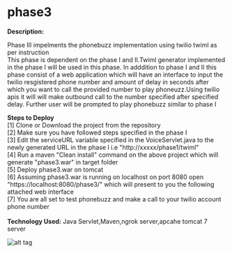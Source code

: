 # phase3

<b>Description:</b>

Phase III impelments the phonebuzz implementation using twilio twiml  as per instruction <br>
This phase is dependent on the phase I and II.Twiml generator implemented in the phase I will be used in this phase.
In adddition to phase I and II this phase consist of a web application which will have an interface to input the twilio resgistered phone number and amount of delay in seconds after which you want to call the provided number to play phoneuzz.Using twilio apis it will  will make outbound call to the number specified after specified delay.
Further user will be prompted to play phonebuzz similar to phase I


<b>Steps to Deploy</b><br>
[1] Clone or Download the project from the repository<br>
[2] Make sure you have followed steps specified in the phase I<br>
[3] Edit the serviceURL variable specified in the VoiceServlet.java to the newly generated URL in the phase I i.e "http://xxxxx/phase1/twiml"<br>
[4] Run a maven "Clean install" command on the above project which will generate "phase3.war" in target folder<br>
[5] Deploy phase3.war on tomcat<br> 
[6] Assuming phase3.war is running on localhost on port 8080 open "https://localhost:8080/phase3/"  which will present to you the following attached web interface<br>
[7] You are all set to test phonebuzz and make a call to your twilio account phone number<br><br>
<b>Technology Used:</b> Java Servlet,Maven,ngrok server,apcahe tomcat 7 server

![alt tag](https://cloud.githubusercontent.com/assets/1969061/21173586/a8f15620-c195-11e6-970a-e53e8eb0efc7.png)



